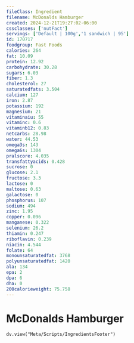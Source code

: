 ```yaml
---
fileClass: Ingredient
filename: McDonalds Hamburger
created: 2024-12-21T19:27:02-06:00
cssclasses: ['nutFact']
servings: ['Default | 100g','1 sandwich | 95']
id: 170717
foodgroup: Fast Foods
calories: 264
fat: 10.09
protein: 12.92
carbohydrate: 30.28
sugars: 6.03
fiber: 1.3
cholesterol: 27
saturatedfats: 3.504
calcium: 127
iron: 2.87
potassium: 192
magnesium: 21
vitaminaiu: 55
vitaminc: 0.6
vitaminb12: 0.83
netcarbs: 28.98
water: 44.53
omega3s: 143
omega6s: 1304
pralscore: 4.035
transfattyacids: 0.428
sucrose: 0
glucose: 2.1
fructose: 3.3
lactose: 0
maltose: 0.63
galactose: 0
phosphorus: 107
sodium: 494
zinc: 1.95
copper: 0.096
manganese: 0.322
selenium: 26.2
thiamin: 0.247
riboflavin: 0.239
niacin: 4.544
folate: 64
monounsaturatedfat: 3768
polyunsaturatedfat: 1420
ala: 134
epa: 2
dpa: 6
dha: 0
200calorieweight: 75.758
---
```


# McDonalds Hamburger

```dataviewjs
dv.view("Meta/Scripts/IngredientsFooter")
```